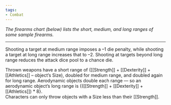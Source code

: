 ```yaml
---
tags:
- Combat
---
```


_The firearms chart (below) lists the short, medium, and long ranges of some sample firearms._

---

Shooting a target at medium range imposes a –1 die penalty, while shooting a target at long range increases that to –2. Shooting at targets beyond long range reduces the attack dice pool to a chance die.

Thrown weapons have a short range of ([[Strength]] + [[Dexterity]] + [[Athletics]] – object’s Size), doubled for medium range, and doubled again for long range. Aerodynamic objects double each range — so an aerodynamic object’s long range is {([[Strength]] + [[Dexterity]] + [[Athletics]]) * 8}.\
Characters can only throw objects with a Size less than their [[Strength]].